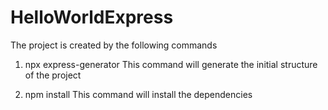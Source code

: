 # HelloWorldExpress

The project is created by the following commands

1) npx express-generator
This command will generate the initial structure of the project

2) npm install
This command  will install the dependencies


